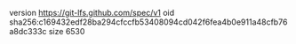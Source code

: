 version https://git-lfs.github.com/spec/v1
oid sha256:c169432edf28ba294cfccfb53408094cd042f6fea4b0e911a48cfb76a8dc333c
size 6530

